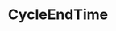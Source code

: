 ---
title: CycleEndTime
description: Time at which the cycle execution finished.
locations: ["MultiCycleResults"]
weight: 3
---